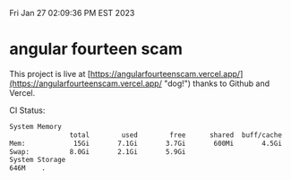 Fri Jan 27 02:09:36 PM EST 2023

# angular fourteen scam


This project is live at [https://angularfourteenscam.vercel.app/](https://angularfourteenscam.vercel.app/ "dog!") thanks to Github and Vercel.

CI Status: 

```bash
System Memory
               total        used        free      shared  buff/cache   available
Mem:            15Gi       7.1Gi       3.7Gi       600Mi       4.5Gi       7.2Gi
Swap:          8.0Gi       2.1Gi       5.9Gi
System Storage
646M	.
```
```bash
